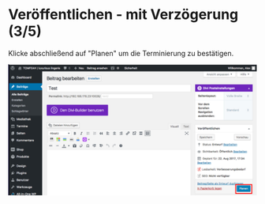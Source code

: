 # Veröffentlichen - mit Verzögerung (3/5)

Klicke abschließend auf "Planen" um die Terminierung zu bestätigen.

![test-image](./assets/delayed_save.jpg)

